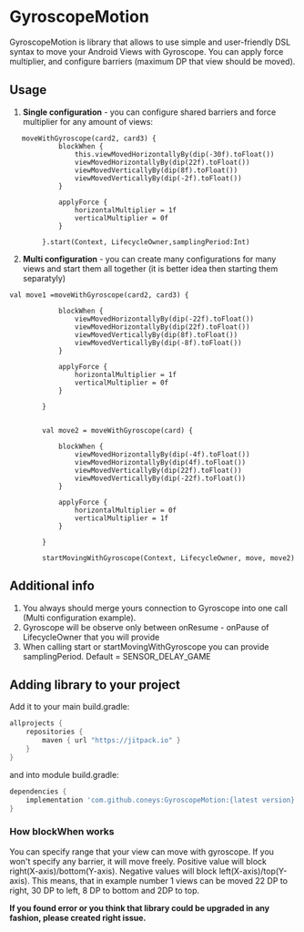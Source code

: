 # GyroscopeMotion

GyroscopeMotion is library that allows to use simple and user-friendly DSL syntax to move your Android Views with Gyroscope. You can apply force multiplier, and configure barriers (maximum DP that view should be moved). 


## Usage

1. <b>Single configuration</b> - you can configure shared barriers and force multiplier for any amount of views:

```
   moveWithGyroscope(card2, card3) {
            blockWhen {
                this.viewMovedHorizontallyBy(dip(-30f).toFloat())
                viewMovedHorizontallyBy(dip(22f).toFloat())
                viewMovedVerticallyBy(dip(8f).toFloat())
                viewMovedVerticallyBy(dip(-2f).toFloat())
            }

            applyForce {
                horizontalMultiplier = 1f
                verticalMultiplier = 0f
            }

        }.start(Context, LifecycleOwner,samplingPeriod:Int)
```        
        
2. <b>Multi configuration</b> - you can create many configurations for many views and start them all together (it is better idea then starting them separatyly)
```
val move1 =moveWithGyroscope(card2, card3) {

            blockWhen {
                viewMovedHorizontallyBy(dip(-22f).toFloat())
                viewMovedHorizontallyBy(dip(22f).toFloat())
                viewMovedVerticallyBy(dip(8f).toFloat())
                viewMovedVerticallyBy(dip(-8f).toFloat())
            }

            applyForce {
                horizontalMultiplier = 1f
                verticalMultiplier = 0f
            }

        }


        val move2 = moveWithGyroscope(card) {

            blockWhen {
                viewMovedHorizontallyBy(dip(-4f).toFloat())
                viewMovedHorizontallyBy(dip(4f).toFloat())
                viewMovedVerticallyBy(dip(22f).toFloat())
                viewMovedVerticallyBy(dip(-22f).toFloat())
            }

            applyForce {
                horizontalMultiplier = 0f
                verticalMultiplier = 1f
            }

        }

        startMovingWithGyroscope(Context, LifecycleOwner, move, move2)
```

## Additional info
1. You always should merge yours connection to Gyroscope into one call (Multi configuration example).
2. Gyroscope will be observe only between onResume - onPause of LifecycleOwner that you will provide
3. When calling start or startMovingWithGyroscope you can provide samplingPeriod. Default = SENSOR_DELAY_GAME

## Adding library to your project 

Add it to your main build.gradle:
```gradle
allprojects {
    repositories {
        maven { url "https://jitpack.io" }
    }
}
```
and into module build.gradle:

```gradle
dependencies {
    implementation 'com.github.coneys:GyroscopeMotion:{latest version}'
}
```

### How blockWhen works
You can specify range that your view can move with gyroscope. If you won't specify any barrier, it will move freely.
Positive value will block right(X-axis)/bottom(Y-axis).
Negative values will block left(X-axis)/top(Y-axis). 
This means, that in example number 1 views can be moved 22 DP to right, 30 DP to left, 8 DP to bottom and 2DP to top.


<b>If you found error or you think that library could be upgraded in any fashion, please created right issue. </b>
  
